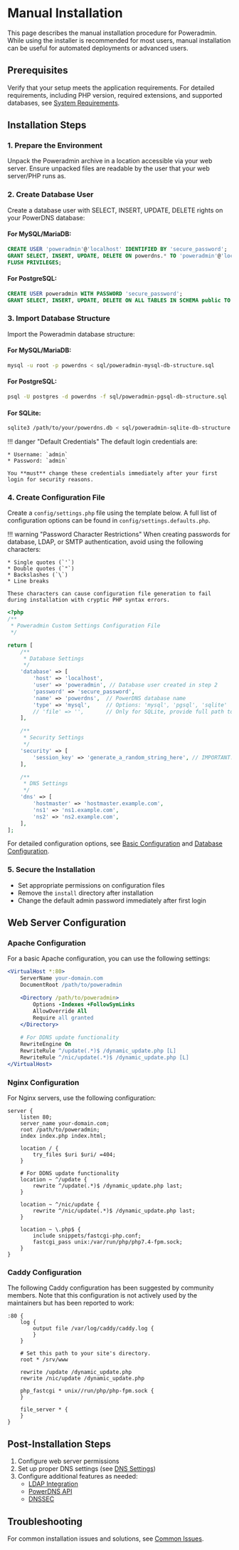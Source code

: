 # Manual Installation

This page describes the manual installation procedure for Poweradmin. While using the installer is recommended for most users, manual installation can be useful for automated deployments or advanced users.

## Prerequisites

Verify that your setup meets the application requirements. For detailed requirements, including PHP version, required extensions, and supported databases, see [System Requirements](../getting-started/requirements.md).

## Installation Steps

### 1. Prepare the Environment

Unpack the Poweradmin archive in a location accessible via your web server. Ensure unpacked files are readable by the user that your web server/PHP runs as.

### 2. Create Database User

Create a database user with SELECT, INSERT, UPDATE, DELETE rights on your PowerDNS database:

#### For MySQL/MariaDB:
```sql
CREATE USER 'poweradmin'@'localhost' IDENTIFIED BY 'secure_password';
GRANT SELECT, INSERT, UPDATE, DELETE ON powerdns.* TO 'poweradmin'@'localhost';
FLUSH PRIVILEGES;
```

#### For PostgreSQL:
```sql
CREATE USER poweradmin WITH PASSWORD 'secure_password';
GRANT SELECT, INSERT, UPDATE, DELETE ON ALL TABLES IN SCHEMA public TO poweradmin;
```

### 3. Import Database Structure

Import the Poweradmin database structure:

#### For MySQL/MariaDB:
```bash
mysql -u root -p powerdns < sql/poweradmin-mysql-db-structure.sql
```

#### For PostgreSQL:
```bash
psql -U postgres -d powerdns -f sql/poweradmin-pgsql-db-structure.sql
```

#### For SQLite:
```bash
sqlite3 /path/to/your/powerdns.db < sql/poweradmin-sqlite-db-structure.sql
```

!!! danger "Default Credentials"
    The default login credentials are:
    
    * Username: `admin`
    * Password: `admin`
    
    You **must** change these credentials immediately after your first login for security reasons.

### 4. Create Configuration File

Create a `config/settings.php` file using the template below. A full list of configuration options can be found in `config/settings.defaults.php`.

!!! warning "Password Character Restrictions"
    When creating passwords for database, LDAP, or SMTP authentication, avoid using the following characters:
    
    * Single quotes (`'`)
    * Double quotes (`"`) 
    * Backslashes (`\`)
    * Line breaks
    
    These characters can cause configuration file generation to fail during installation with cryptic PHP syntax errors.

```php
<?php
/**
 * Poweradmin Custom Settings Configuration File
 */

return [
    /**
     * Database Settings
     */
    'database' => [
        'host' => 'localhost',
        'user' => 'poweradmin', // Database user created in step 2
        'password' => 'secure_password',
        'name' => 'powerdns',  // PowerDNS database name
        'type' => 'mysql',     // Options: 'mysql', 'pgsql', 'sqlite'
        // 'file' => '',       // Only for SQLite, provide full path to database file
    ],

    /**
     * Security Settings
     */
    'security' => [
        'session_key' => 'generate_a_random_string_here', // IMPORTANT: Change this!
    ],

    /**
     * DNS Settings
     */
    'dns' => [
        'hostmaster' => 'hostmaster.example.com',
        'ns1' => 'ns1.example.com',
        'ns2' => 'ns2.example.com',
    ],
];
```

For detailed configuration options, see [Basic Configuration](../configuration/basic.md) and [Database Configuration](../configuration/database.md).

### 5. Secure the Installation

* Set appropriate permissions on configuration files
* Remove the `install` directory after installation
* Change the default admin password immediately after first login

## Web Server Configuration

### Apache Configuration
For a basic Apache configuration, you can use the following settings:

```apache
<VirtualHost *:80>
    ServerName your-domain.com
    DocumentRoot /path/to/poweradmin

    <Directory /path/to/poweradmin>
        Options -Indexes +FollowSymLinks
        AllowOverride All
        Require all granted
    </Directory>
    
    # For DDNS update functionality
    RewriteEngine On
    RewriteRule ^/update(.*)$ /dynamic_update.php [L]
    RewriteRule ^/nic/update(.*)$ /dynamic_update.php [L]
</VirtualHost>
```

### Nginx Configuration
For Nginx servers, use the following configuration:

```nginx
server {
    listen 80;
    server_name your-domain.com;
    root /path/to/poweradmin;
    index index.php index.html;

    location / {
        try_files $uri $uri/ =404;
    }

    # For DDNS update functionality
    location ~ ^/update {
        rewrite ^/update(.*)$ /dynamic_update.php last;
    }
    
    location ~ ^/nic/update {
        rewrite ^/nic/update(.*)$ /dynamic_update.php last;
    }

    location ~ \.php$ {
        include snippets/fastcgi-php.conf;
        fastcgi_pass unix:/var/run/php/php7.4-fpm.sock;
    }
}
```

### Caddy Configuration
The following Caddy configuration has been suggested by community members. Note that this configuration is not actively used by the maintainers but has been reported to work:

```caddy
:80 {
    log {
        output file /var/log/caddy/caddy.log {
        }
    }

    # Set this path to your site's directory.
    root * /srv/www

    rewrite /update /dynamic_update.php
    rewrite /nic/update /dynamic_update.php

    php_fastcgi * unix//run/php/php-fpm.sock {
    }

    file_server * {
    }
}
```

## Post-Installation Steps

1. Configure web server permissions
2. Set up proper DNS settings (see [DNS Settings](../configuration/dns-settings.md))
3. Configure additional features as needed:
    * [LDAP Integration](../configuration/ldap.md)
    * [PowerDNS API](../configuration/powerdns-api.md)
    * [DNSSEC](../configuration/dnssec.md)

## Troubleshooting

For common installation issues and solutions, see [Common Issues](../troubleshooting/common-issues.md).
